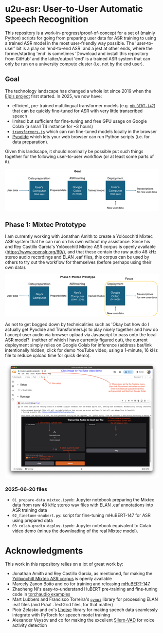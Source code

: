 # u2u-asr: User-to-User Automatic Speech Recognition

This repository is a work-in-progress/proof-of-concept for a set of (mainly Python) scripts for going from preparing user data for ASR training to using a trained ASR model in the most user-friendly way possible.
The 'user-to-user' bit is a play on 'end-to-end ASR' and a jest at other ends, where the former/starting 'end' is sometimes 'Download and install this repository from GitHub' and the latter/output 'end' is a trained ASR system that can only be run on a university compute cluster (i.e. not by the end user).

## Goal

The technology landscape has changed a whole lot since 2016 when the [Elpis project](https://github.com/CoEDL/elpis) first started.
In 2025, we now have:
- efficient, pre-trained multilingual transformer models (e.g. [`mHuBERT-147`](https://www.isca-archive.org/interspeech_2024/zanonboito24_interspeech.pdf)) that can be quickly fine-tuned for ASR with very little transcribed speech
- limited but sufficient for fine-tuning and free GPU usage on Google Colab (a small T4 instance for ~3 hours)
- [`transformers.js`](https://huggingface.co/docs/transformers.js/en/index) which can run fine-tuned models locally in the browser
- [Pyodide](https://pyodide.org/en/stable/) which lets your web browser can run Python scripts (i.e. for data preparation).

Given this landscape, it should nominally be possible put such things together for the following user-to-user workflow (or at least some parts of it).

![](assets/u2u-asr-goal.png)

## Phase 1: Mixtec Prototype

I am currently working with Jonathan Amith to create a Yolóxochitl Mixtec ASR system that he can run on his own without my assistance.
Since his and Rey Castillo García's Yolóxochitl Mixtec ASR corpus is openly available (https://www.openslr.org/89/), and that these contain the raw audio 48 kHz stereo audio recordings and ELAN .eaf files, this corpus can be used by others to try out the workflow for themselves (before perhaps using their own data).

![](assets/u2u-asr-phase-1.png)

As not to get bogged down by technicalities such as 'Okay but how do I actually get Pyodide and Transformers.js to play nicely together and how do I accept user audio via browser upload via Javascript to pass onto the local ASR model?' (neither of which I have currently figured out), the current deployment simply relies on Google Colab for inference (address bar/link intentionally hidden; click for demo YouTube video, using a 1-minute, 16 kHz file to reduce upload time for quick demo).

[![](assets/mixtec-gradio-demo.png)](https://www.youtube.com/watch?v=2ukRknVu-D8)

### 2025-06-20 files
- `01_prepare-data_mixtec.ipynb`: Jupyter notebook preparing the Mixtec data from raw 48 kHz stereo wav files with ELAN .eaf annotations into ASR training data
- `02_finetune-mhubert.py`: script for fine-tuning mHuBERT-147 for ASR using prepared data
- `03_colab-gradio.deploy.ipynb`: Jupyter notebook equivalent to Colab video demo (minus the downloading of the real Mixtec model).

# Acknowledgments

This work in this repository relies on a lot of great work by:
- Jonathan Amith and Rey Castillo García, as mentioned, for making the [Yolóxochitl Mixtec ASR corpus](https://www.openslr.org/89/) is openly available
- Marcely Zanon Boito and co for training and releasing [mHuBERT-147](https://huggingface.co/utter-project/mHuBERT-147)
- Zhaoheng Ni's easy-to-understand HuBERT pre-training and fine-tuning code in [torchaudio examples](https://github.com/pytorch/audio/tree/main/examples/self_supervised_learning)
- Mart Lubbers and Francisco Torreira's [`pympi`](https://github.com/dopefishh/pympi) library for processing ELAN .eaf files (and Praat .TextGrid files, for that matter)
- Piotr Żelasko and co's [Lhotse](https://github.com/lhotse-speech/lhotse) library for making speech data seamlessly integrate with PyTorch for speech model training
- Alexander Veysov and co for making the excellent [Silero-VAD](https://github.com/snakers4/silero-vad) for voice activity detection
